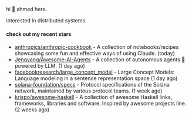 hi 👋 ahmed here.

interested in distributed systems.

#### check out my recent stars

- [anthropics/anthropic-cookbook](https://github.com/anthropics/anthropic-cookbook) - A collection of notebooks/recipes showcasing some fun and effective ways of using Claude. (today)
- [Jenqyang/Awesome-AI-Agents](https://github.com/Jenqyang/Awesome-AI-Agents) - A collection of autonomous agents 🤖️ powered by LLM. (1 day ago)
- [facebookresearch/large_concept_model](https://github.com/facebookresearch/large_concept_model) - Large Concept Models: Language modeling in a sentence representation space (1 day ago)
- [solana-foundation/specs](https://github.com/solana-foundation/specs) - Protocol specifications of the Solana network, maintained by various protocol teams. (1 week ago)
- [krispo/awesome-haskell](https://github.com/krispo/awesome-haskell) - A collection of awesome Haskell links, frameworks, libraries and software. Inspired by awesome projects line. (2 weeks ago)

